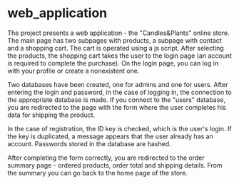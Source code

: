 # web_application

The project presents a web application - the "Candles&Plants" online store. The main page has two subpages with products, a subpage with contact and a shopping cart. The cart is operated using a js script. After selecting the products, the shopping cart takes the user to the login page (an account is required to complete the purchase). On the login page, you can log in with your profile or create a nonexistent one.

Two databases have been created, one for admins and one for users. After entering the login and password, in the case of logging in, the connection to the appropriate database is made. If you connect to the "users" database, you are redirected to the page with the form where the user completes his data for shipping the product.

In the case of registration, the ID key is checked, which is the user's login. If the key is duplicated, a message appears that the user already has an account. Passwords stored in the database are hashed.

After completing the form correctly, you are redirected to the order summary page - ordered products, order total and shipping details. From the summary you can go back to the home page of the store.